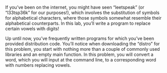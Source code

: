 If you’ve been on the internet, you might have seen “leetspeak” (or “l33tsp36k” for our purposes!), which involves the substitution of symbols for alphabetical characters, where those symbols somewhat resemble their alphabetical counterparts. In this lab, you’ll write a program to replace certain vowels with digits!

Up until now, you’ve frequently written programs for which you’ve been provided distribution code. You’ll notice when downloading the “distro” for this problem, you start with nothing more than a couple of commonly used libraries and an empty main function. In this problem, you will convert a word, which you will input at the command line, to a corresponding word with numbers replacing vowels.